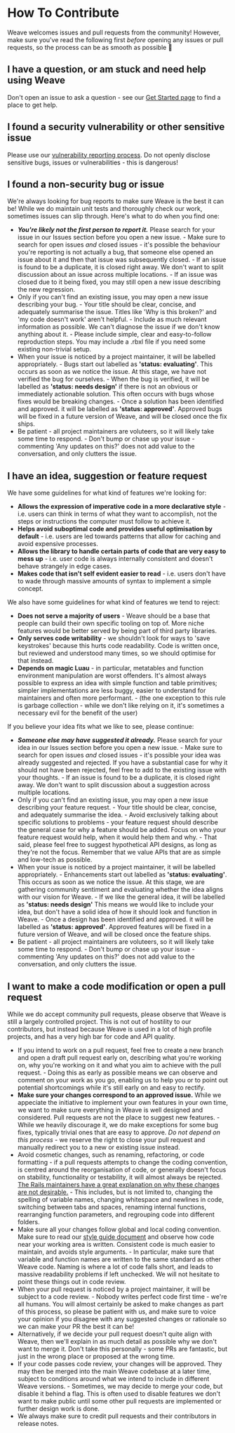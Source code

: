 # How To Contribute

Weave welcomes issues and pull requests from the community! However, make sure
you've read the following first _before_ opening any issues or pull requests, so
the process can be as smooth as possible 🙂

## I have a question, or am stuck and need help using Weave

Don't open an issue to ask a question - see our
[Get Started page](https://elttob.uk/Weave/tutorials/#where-to-get-help)
to find a place to get help.

## I found a security vulnerability or other sensitive issue

Please use our [vulnerability reporting process](./SECURITY.md). Do not openly
disclose sensitive bugs, issues or vulnerabilities - this is dangerous!

## I found a non-security bug or issue

We're always looking for bug reports to make sure Weave is the best it can be!
While we do maintain unit tests and thoroughly check our work, sometimes issues
can slip through. Here's what to do when you find one:

- **_You're likely not the first person to report it._** Please search for
  your issue in our Issues section before you open a new issue. - Make sure to search for open issues _and_ closed issues - it's possible
  the behaviour you're reporting is not actually a bug, that someone else
  opened an issue about it and then that issue was subsequently closed. - If an issue is found to be a duplicate, it is closed right away. We don't
  want to split discussion about an issue across multiple locations. - If an issue was closed due to it being fixed, you may still open a new
  issue describing the new regression.
- Only if you can't find an existing issue, you may open a new issue describing
  your bug. - Your title should be clear, concise, and adequately summarise the issue.
  Titles like 'Why is this broken?' and 'my code doesn't work' aren't helpful. - Include as much relevant information as possible. We can't diagnose the
  issue if we don't know anything about it. - Please include simple, clear and easy-to-follow reproduction steps. You
  may include a .rbxl file if you need some existing non-trivial setup.
- When your issue is noticed by a project maintainer, it will be labelled
  appropriately. - Bugs start out labelled as **'status: evaluating'**. This occurs as soon
  as we notice the issue. At this stage, we have not verified the bug for
  ourselves. - When the bug is verified, it will be labelled as **'status: needs design'**
  if there is not an obvious or immediately actionable solution. This often
  occurs with bugs whose fixes would be breaking changes. - Once a solution has been identified and approved. it will be labelled as
  **'status: approved'**. Approved bugs will be fixed in a future version of
  Weave, and will be closed once the fix ships.
- Be patient - all project maintainers are voluteers, so it will likely take
  some time to respond. - Don't bump or chase up your issue - commenting 'Any updates on this?' does
  not add value to the conversation, and only clutters the issue.

## I have an idea, suggestion or feature request

We have some guidelines for what kind of features we're looking for:

- **Allows the expression of imperative code in a more declarative style** - i.e.
  users can think in terms of what they want to accomplish, not the steps or
  instructions the computer must follow to achieve it.
- **Helps avoid suboptimal code and provides useful optimisation by default** -
  i.e. users are led towards patterns that allow for caching and avoid expensive
  processes.
- **Allows the library to handle certain parts of code that are very easy to
  mess up** - i.e. user code is always internally consistent and doesn't behave
  strangely in edge cases.
- **Makes code that isn't self evident easier to read** - i.e. users don't have
  to wade through massive amounts of syntax to implement a simple concept.

We also have some guidelines for what kind of features we tend to reject:

- **Does not serve a majority of users** - Weave should be a base that people
  can build their own specific tooling on top of. More niche features would be
  better served by being part of third party libraries.
- **Only serves code writability** - we shouldn't look for ways to 'save
  keystrokes' because this hurts code readability. Code is written once, but
  reviewed and understood many times, so we should optimise for that instead.
- **Depends on magic Luau** - in particular, metatables and function environment
  manipulation are worst offenders. It's almost always possible to express an idea
  with simple function and table primitives; simpler implementations are less
  buggy, easier to understand for maintainers and often more performant. - (the one exception to this rule is garbage collection - while we don't
  like relying on it, it's sometimes a necessary evil for the benefit of the
  user)

If you believe your idea fits what we like to see, please continue:

- **_Someone else may have suggested it already._** Please search for
  your idea in our Issues section before you open a new issue. - Make sure to search for open issues _and_ closed issues - it's possible
  your idea was already suggested and rejected. If you have a substantial case
  for why it should not have been rejected, feel free to add to the existing
  issue with your thoughts. - If an issue is found to be a duplicate, it is closed right away. We don't
  want to split discussion about a suggestion across multiple locations.
- Only if you can't find an existing issue, you may open a new issue describing
  your feature request. - Your title should be clear, concise, and adequately summarise the idea. - Avoid exclusively talking about specific solutions to problems - your
  feature request should describe the general case for why a feature should be
  added. Focus on who your feature request would help, when it would help them
  and why. - That said, please feel free to suggest hypothetical API designs, as long
  as they're not the focus. Remember that we value APIs that are as simple and
  low-tech as possible.
- When your issue is noticed by a project maintainer, it will be labelled
  appropriately. - Enhancements start out labelled as **'status: evaluating'**. This occurs
  as soon as we notice the issue. At this stage, we are gathering community
  sentiment and evaluating whether the idea aligns with our vision for Weave. - If we like the general idea, it will be labelled as **'status: needs design'**
  This means we would like to include your idea, but don't have a solid idea
  of how it should look and function in Weave. - Once a design has been identified and approved. it will be labelled as
  **'status: approved'**. Approved features will be fixed in a future version
  of Weave, and will be closed once the feature ships.
- Be patient - all project maintainers are voluteers, so it will likely take
  some time to respond. - Don't bump or chase up your issue - commenting 'Any updates on this?' does
  not add value to the conversation, and only clutters the issue.

## I want to make a code modification or open a pull request

While we do accept community pull requests, please observe that Weave is still
a largely controlled project. This is not out of hostility to our contributors,
but instead because Weave is used in a lot of high profile projects, and has a
very high bar for code and API quality.

- If you intend to work on a pull request, feel free to create a new branch and
  open a draft pull request early on, describing what you're working on, why you're
  working on it and what you aim to achieve with the pull request. - Doing this as early as possible means we can observe and comment on your
  work as you go, enabling us to help you or to point out potential
  shortcomings while it's still early on and easy to rectify.
- **Make sure your changes correspond to an approved issue.** While we appeciate
  the initiative to implement your own features in your own time, we want to make
  sure everything in Weave is well designed and considered. Pull requests are not
  the place to suggest new features. - While we heavily discourage it, we do make exceptions for some bug fixes,
  typically trivial ones that are easy to approve. _Do not depend on this
  process_ - we reserve the right to close your pull request and manually
  redirect you to a new or existing issue instead.
- Avoid cosmetic changes, such as renaming, refactoring, or code formatting - if
  a pull requests attempts to change the coding convention, is centred around the
  reorganisation of code, or generally doesn't focus on stability, functionality
  or testability, it will almost always be rejected. [The Rails maintainers have a
  great explanation on why these changes are not desirable.](https://github.com/rails/rails/pull/13771#issuecomment-32746700) - This includes, but is not limited to, changing the spelling of variable
  names, changing whitespace and newlines in code, switching between tabs and
  spaces, renaming internal functions, rearranging function parameters, and
  regrouping code into different folders.
- Make sure all your changes follow global and local coding convention. Make
  sure to read our [style guide document](./style-guide.md) and observe how code
  near your working area is written. Consistent code is much easier to maintain,
  and avoids style arguments. - In particular, make sure that variable and function names are written to
  the same standard as other Weave code. Naming is where a lot of code falls
  short, and leads to massive readability problems if left unchecked. We will
  not hesitate to point these things out in code review.
- When your pull request is noticed by a project maintainer, it will be subject
  to a code review. - Nobody writes perfect code first time - we're all humans. You will almost
  certainly be asked to make changes as part of this process, so please be
  patient with us, and make sure to voice your opinion if you disagree with
  any suggested changes or rationale so we can make your PR the best it can be!
- Alternatively, if we decide your pull request doesn't quite align with Weave,
  then we'll explain in as much detail as possible why we don't want to merge it.
  Don't take this personally - some PRs are fantastic, but just in the wrong place
  or proposed at the wrong time.
- If your code passes code review, your changes will be approved. They may then
  be merged into the main Weave codebase at a later time, subject to conditions
  around what we intend to include in different Weave versions. - Sometimes, we may decide to merge your code, but disable it behind a flag.
  This is often used to disable features we don't want to make public until
  some other pull requests are implemented or further design work is done.
- We always make sure to credit pull requests and their contributors in release
  notes.
